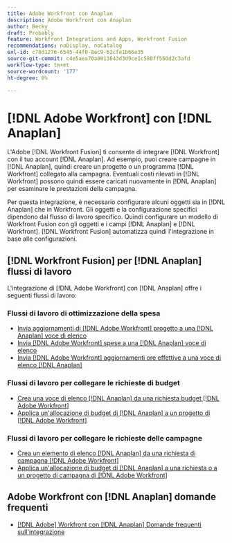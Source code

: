 ```yaml
---
title: Adobe Workfront con Anaplan
description: Adobe Workfront con Anaplan
author: Becky
draft: Probably
feature: Workfront Integrations and Apps, Workfront Fusion
recommendations: noDisplay, noCatalog
exl-id: c78d1276-6545-44f0-8ec9-62cfe1b66e35
source-git-commit: c4e5aea70a8013643d3d9ce1c588ff560d2c3afd
workflow-type: tm+mt
source-wordcount: '177'
ht-degree: 0%

---
```


# [!DNL Adobe Workfront] con [!DNL Anaplan]

L&#39;Adobe [!DNL Workfront Fusion] ti consente di integrare [!DNL Workfront] con il tuo account [!DNL Anaplan]. Ad esempio, puoi creare campagne in [!DNL Anaplan], quindi creare un progetto o un programma [!DNL Workfront] collegato alla campagna. Eventuali costi rilevati in [!DNL Workfront] possono quindi essere caricati nuovamente in [!DNL Anaplan] per esaminare le prestazioni della campagna.

Per questa integrazione, è necessario configurare alcuni oggetti sia in [!DNL Anaplan] che in Workfront. Gli oggetti e la configurazione specifici dipendono dal flusso di lavoro specifico. Quindi configurare un modello di Workfront Fusion con gli oggetti e i campi [!DNL Anaplan] e [!DNL Workfront]. [!DNL Workfront Fusion] automatizza quindi l&#39;integrazione in base alle configurazioni.

## [!DNL Workfront Fusion] per [!DNL Anaplan] flussi di lavoro

L&#39;integrazione di [!DNL Adobe Workfront] con [!DNL Anaplan] offre i seguenti flussi di lavoro:

### Flussi di lavoro di ottimizzazione della spesa

* [Invia aggiornamenti di  [!DNL Adobe Workfront] progetto a una [!DNL Anaplan] voce di elenco](../../workfront-integrations-and-apps/adobe-workfront-with-anaplan/send-workfront-project-updates-to-anaplan-list-item.md)
* [Invia [!DNL Adobe Workfront] spese a una [!DNL Anaplan] voce di elenco](../../workfront-integrations-and-apps/adobe-workfront-with-anaplan/send-workfront-project-expenses-to-anaplan-list-item.md)
* [Invia  [!DNL Adobe Workfront] aggiornamenti ore effettive a una voce di elenco  [!DNL Anaplan] ](../../workfront-integrations-and-apps/adobe-workfront-with-anaplan/send-workfront-project-actual-hours-updates-to-anaplan-list-item.md)

### Flussi di lavoro per collegare le richieste di budget

* [Crea una voce di elenco  [!DNL Anaplan]  da una richiesta budget  [!DNL Adobe Workfront] ](../../workfront-integrations-and-apps/adobe-workfront-with-anaplan/create-an-anaplan-list-item-from-a-workfront-budget-request.md)
* [Applica un&#39;allocazione di budget di  [!DNL Anaplan]  a un progetto di  [!DNL Adobe Workfront] ](../../workfront-integrations-and-apps/adobe-workfront-with-anaplan/apply-anaplan-budget-allocation-to-workfront-projects.md)

### Flussi di lavoro per collegare le richieste delle campagne

* [Crea un elemento di elenco  [!DNL Anaplan]  da una richiesta di campagna  [!DNL Adobe Workfront] ](../../workfront-integrations-and-apps/adobe-workfront-with-anaplan/create-an-anaplan-list-item-from-a-workfront-campaign-request.md)
* [Applica un&#39;allocazione di budget di  [!DNL Anaplan]  a una richiesta o a un progetto di campagna di  [!DNL Adobe Workfront] ](../../workfront-integrations-and-apps/adobe-workfront-with-anaplan/apply-anaplan-budget-allocation-to-workfront-campaign-requests-and-projects.md)

## Adobe Workfront con [!DNL Anaplan] domande frequenti

* [[!DNL Adobe] Workfront con [!DNL Anaplan] Domande frequenti sull&#39;integrazione](../../workfront-integrations-and-apps/adobe-workfront-with-anaplan/anaplan-integration-faq.md)
